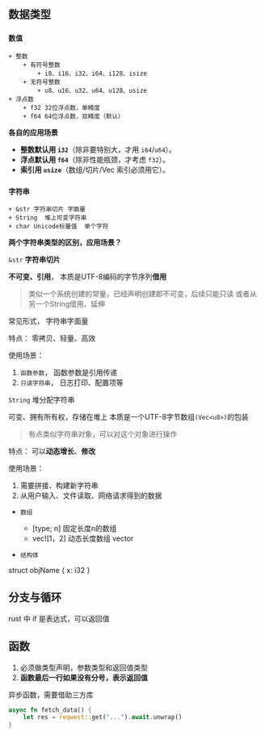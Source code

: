 ## 数据类型

### `数值`
	+ 整数
		+ 有符号整数
			+ i8、i16、i32、i64、i128、isize
		+ 无符号整数
			+ u8、u16、u32、u64、u128、usize
	+ 浮点数
		+ f32 32位浮点数，单精度
		+ f64 64位浮点数，双精度（默认）
	 
**各自的应用场景**

- **整数默认用 `i32`**（除非要特别大，才用 `i64`/`u64`）。
- **浮点默认用 `f64`**（除非性能瓶颈，才考虑 `f32`）。
- **索引用 `usize`**（数组/切片/Vec 索引必须用它）。

### `字符串`
	+ &str 字符串切片 字面量
	+ String  堆上可变字符串
	+ char Unicode标量值  单个字符

**两个字符串类型的区别，应用场景？**

`&str` **字符串切片**

**不可变、引用**，
本质是UTF-8编码的字节序列**借用**

> 类似一个系统创建的常量，已经声明创建即不可变，后续只能只读
> 或者从另一个String借用、延伸

常见形式， 字符串字面量

特点：
零拷贝、轻量、高效

使用场景：
1. `函数参数`， 函数参数是引用传递
2. `只读字符串`， 日志打印、配置项等

`String` 堆分配字符串

可变、拥有所有权，存储在堆上
本质是一个UTF-8字节数组`(Vec<u8>)`的包装

> 有点类似字符串对象，可以对这个对象进行操作

特点：
可以**动态增长**、**修改**

使用场景：
1. 需要拼接、构建新字符串
2. 从用户输入、文件读取、网络请求得到的数据



+ `数组`
	+ [type; n] 固定长度n的数组
	+ vec![1，2] 动态长度数组 vector

+ `结构体`

struct objName { x: i32 }

## 分支与循环

rust 中 if 是表达式，可以返回值


## 函数
1. 必须做类型声明，参数类型和返回值类型
2. **函数最后一行如果没有分号，表示返回值**


异步函数，需要借助三方库
```rust
async fn fetch_data() {
	let res = reqwest::get("...").await.unwrap()
}
```

